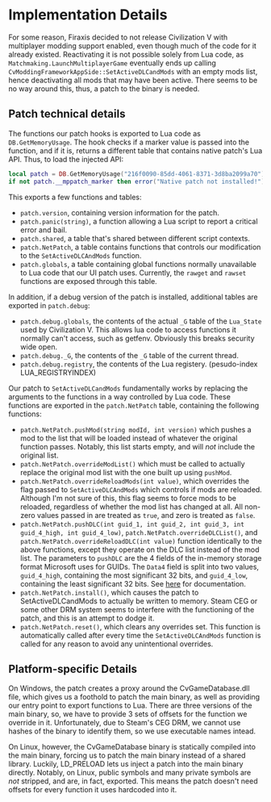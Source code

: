 Implementation Details
======================

For some reason, Firaxis decided to not release Civilization V with multiplayer modding support enabled, even though
much of the code for it already existed. Reactivating it is not possible solely from Lua code, as
`Matchmaking.LaunchMultiplayerGame` eventually ends up calling `CvModdingFrameworkAppSide::SetActiveDLCandMods` with an
empty mods list, hence deactivating all mods that may have been active. There seems to be no way around this, thus, a
patch to the binary is needed.
   
Patch technical details
-----------------------

The functions our patch hooks is exported to Lua code as `DB.GetMemoryUsage`. The hook checks if a marker value is
passed into the function, and if it is, returns a different table that contains native patch's Lua API. Thus, to load
the injected API:

```lua
local patch = DB.GetMemoryUsage("216f0090-85dd-4061-8371-3d8ba2099a70")
if not patch.__mppatch_marker then error("Native patch not installed!") end
```

This exports a few functions and tables:

 * `patch.version`, containing version information for the patch.
 * `patch.panic(string)`, a function allowing a Lua script to report a critical error and bail.
 * `patch.shared`, a table that's shared between different script contexts.
 * `patch.NetPatch`, a table contains functions that controls our modification to the `SetActiveDLCAndMods` function.
 * `patch.globals`, a table containing global functions normally unavailable to Lua code that our UI patch uses.
   Currently, the `rawget` and `rawset` functions are exposed through this table.
 
In addition, if a debug version of the patch is installed, additional tables are exported in `patch.debug`:

 * `patch.debug.globals`, the contents of the actual `_G` table of the `Lua_State` used by Civilization V. This allows
   lua code to access functions it normally can't access, such as getfenv. Obviously this breaks security wide open.
 * `patch.debug._G`, the contents of the `_G` table of the current thread.
 * `patch.debug.registry`, the contents of the Lua registery. (pesudo-index LUA_REGISTRYINDEX)

Our patch to `SetActiveDLCandMods` fundamentally works by replacing the arguments to the functions in a way controlled
by Lua code. These functions are exported in the `patch.NetPatch` table, containing the following functions:

 * `patch.NetPatch.pushMod(string modId, int version)` which pushes a mod to the list that will be loaded instead of
   whatever the original function passes. Notably, this list starts empty, and will *not* include the original list.
 * `patch.NetPatch.overrideModList()` which must be called to actually replace the original mod list with the one built
   up using `pushMod`.
 * `patch.NetPatch.overrideReloadMods(int value)`, which overrides the flag passed to `SetActiveDLCAndMods` which
   controls if mods are reloaded. Although I'm not sure of this, this flag seems to force mods to be reloaded,
   regardless of whether the mod list has changed at all. All non-zero values passed in are treated as `true`, and zero
   is treated as `false`.
 * `patch.NetPatch.pushDLC(int guid_1, int guid_2, int guid_3, int guid_4_high, int guid_4_low)`,
   `patch.NetPatch.overrideDLCList()`, and `patch.NetPatch.overrideReloadDLC(int value)` function identically to the
   above functions, except they operate on the DLC list instead of the mod list. The parameters to `pushDLC` are the 4
   fields of the in-memory storage format Microsoft uses for GUIDs. The `Data4` field is split into two values,
   `guid_4_high`, containing the most significant 32 bits, and `guid_4_low`, containing the least significant 32 bits.
   See [here](https://msdn.microsoft.com/en-us/library/windows/desktop/aa373931\(v=vs.85\).aspx) for documentation.
 * `patch.NetPatch.install()`, which causes the patch to SetActiveDLCandMods to actually be written to memory. Steam
    CEG or some other DRM system seems to interfere with the functioning of the patch, and this is an attempt to dodge
    it.
 * `patch.NetPatch.reset()`, which clears any overrides set. This function is automatically called after every time the
   `SetActiveDLCAndMods` function is called for any reason to avoid any unintentional overrides.

Platform-specific Details
-------------------------

On Windows, the patch creates a proxy around the CvGameDatabase.dll file, which gives us a foothold to patch the main
binary, as well as providing our entry point to export functions to Lua. There are three versions of the main binary,
so, we have to provide 3 sets of offsets for the function we override in it. Unfortunately, due to Steam's CEG DRM,
we cannot use hashes of the binary to identify them, so we use executable names intead.

On Linux, however, the CvGameDatabase binary is statically compiled into the main binary, forcing us to patch the main
binary instead of a shared library. Luckily, LD_PRELOAD lets us inject a patch into the main binary directly. Notably,
on Linux, public symbols and many private symbols are *not* stripped, and are, in fact, exported. This means the patch
doesn't need offsets for every function it uses hardcoded into it.
